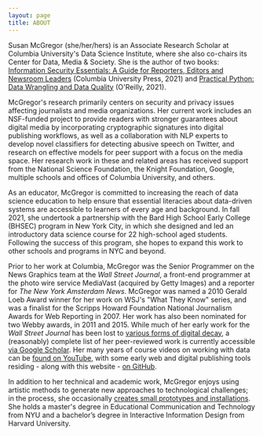 ```yaml
---
layout: page
title: ABOUT
---
```


Susan McGregor (she/her/hers) is an Associate Research Scholar at Columbia University's Data Science Institute, where she also co-chairs its Center for Data, Media & Society. She is the author of two books: [Information Security Essentials: A Guide for Reporters, Editors and Newsroom Leaders](https://cup.columbia.edu/book/information-security-essentials/9780231192330) (Columbia University Press, 2021) and [Practical Python: Data Wrangling and Data Quality](https://www.oreilly.com/library/view/practical-python-data/9781492091493/) (O'Reilly, 2021). 

McGregor's research primarily centers on security and privacy issues affecting journalists and media organizations. Her current work includes an NSF-funded project to provide readers with stronger guarantees about digital media by incorporating cryptographic signatures into digital publishing workflows, as well as a collaboration with NLP experts to develop novel classifiers for detecting abusive speech on Twitter, and research on effective models for peer support with a focus on the media space. Her research work in these and related areas has received support from the National Science Foundation, the Knight Foundation, Google, multiple schools and offices of Columbia University, and others.

As an educator, McGregor is committed to increasing the reach of data science education to help ensure that essential literacies about data-driven systems are accessible to learners of every age and background. In fall 2021, she undertook a partnership with the Bard High School Early College (BHSEC) program in New York City, in which she designed and led an introductory data science course for 22 high-school aged students. Following the success of this program, she hopes to expand this work to other schools and programs in NYC and beyond.

Prior to her work at Columbia, McGregor was the Senior Programmer on the News Graphics team at the *Wall Street Journal*, a front-end programmer at the photo wire service MediaVast (acquired by Getty Images) and a reporter for *The New York Amsterdam News*. McGregor was named a 2010 Gerald Loeb Award winner for her work on WSJ's "What They Know" series, and was a finalist for the Scripps Howard Foundation National Journalism Awards for Web Reporting in 2007. Her work has also been nominated for two Webby awards, in 2011 and 2015.  While much of her early work for the *Wall Street Journal* has been lost to [various forms of digital decay](https://www.theatlantic.com/technology/archive/2015/10/raiders-of-the-lost-web/409210/), a (reasonably) complete list of her peer-reviewed work is currently accessible [via Google Scholar](https://scholar.google.com/citations?user=B8eR9FIAAAAJ&hl=en). Her many years of course videos on working with data can be [found on YouTube](https://www.youtube.com/c/susanemcgdata), with some early web and digital publishing tools residing - along with this website - [on GitHub](https://github.com/susanemcg).
 
In addition to her technical and academic work, McGregor enjoys using artistic methods to generate new approaches to technological challenges; in the process, she occasionally [creates small prototypes and installations](https://susanemcgregor.com/research.html). She holds a master's degree in Educational Communication and Technology from NYU and a bachelor’s degree in Interactive Information Design from Harvard University.
